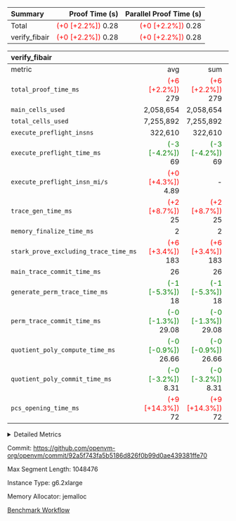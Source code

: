 | Summary | Proof Time (s) | Parallel Proof Time (s) |
|:---|---:|---:|
| Total | <span style='color: red'>(+0 [+2.2%])</span> 0.28 | <span style='color: red'>(+0 [+2.2%])</span> 0.28 |
| verify_fibair | <span style='color: red'>(+0 [+2.2%])</span> 0.28 | <span style='color: red'>(+0 [+2.2%])</span> 0.28 |


| verify_fibair |||||
|:---|---:|---:|---:|---:|
|metric|avg|sum|max|min|
| `total_proof_time_ms ` | <span style='color: red'>(+6 [+2.2%])</span> 279 | <span style='color: red'>(+6 [+2.2%])</span> 279 | <span style='color: red'>(+6 [+2.2%])</span> 279 | <span style='color: red'>(+6 [+2.2%])</span> 279 |
| `main_cells_used     ` |  2,058,654 |  2,058,654 |  2,058,654 |  2,058,654 |
| `total_cells_used    ` |  7,255,892 |  7,255,892 |  7,255,892 |  7,255,892 |
| `execute_preflight_insns` |  322,610 |  322,610 |  322,610 |  322,610 |
| `execute_preflight_time_ms` | <span style='color: green'>(-3 [-4.2%])</span> 69 | <span style='color: green'>(-3 [-4.2%])</span> 69 | <span style='color: green'>(-3 [-4.2%])</span> 69 | <span style='color: green'>(-3 [-4.2%])</span> 69 |
| `execute_preflight_insn_mi/s` | <span style='color: red'>(+0 [+4.3%])</span> 4.89 | -          | <span style='color: red'>(+0 [+4.3%])</span> 4.89 | <span style='color: red'>(+0 [+4.3%])</span> 4.89 |
| `trace_gen_time_ms   ` | <span style='color: red'>(+2 [+8.7%])</span> 25 | <span style='color: red'>(+2 [+8.7%])</span> 25 | <span style='color: red'>(+2 [+8.7%])</span> 25 | <span style='color: red'>(+2 [+8.7%])</span> 25 |
| `memory_finalize_time_ms` |  2 |  2 |  2 |  2 |
| `stark_prove_excluding_trace_time_ms` | <span style='color: red'>(+6 [+3.4%])</span> 183 | <span style='color: red'>(+6 [+3.4%])</span> 183 | <span style='color: red'>(+6 [+3.4%])</span> 183 | <span style='color: red'>(+6 [+3.4%])</span> 183 |
| `main_trace_commit_time_ms` |  26 |  26 |  26 |  26 |
| `generate_perm_trace_time_ms` | <span style='color: green'>(-1 [-5.3%])</span> 18 | <span style='color: green'>(-1 [-5.3%])</span> 18 | <span style='color: green'>(-1 [-5.3%])</span> 18 | <span style='color: green'>(-1 [-5.3%])</span> 18 |
| `perm_trace_commit_time_ms` | <span style='color: green'>(-0 [-1.3%])</span> 29.08 | <span style='color: green'>(-0 [-1.3%])</span> 29.08 | <span style='color: green'>(-0 [-1.3%])</span> 29.08 | <span style='color: green'>(-0 [-1.3%])</span> 29.08 |
| `quotient_poly_compute_time_ms` | <span style='color: green'>(-0 [-0.9%])</span> 26.66 | <span style='color: green'>(-0 [-0.9%])</span> 26.66 | <span style='color: green'>(-0 [-0.9%])</span> 26.66 | <span style='color: green'>(-0 [-0.9%])</span> 26.66 |
| `quotient_poly_commit_time_ms` | <span style='color: green'>(-0 [-3.2%])</span> 8.31 | <span style='color: green'>(-0 [-3.2%])</span> 8.31 | <span style='color: green'>(-0 [-3.2%])</span> 8.31 | <span style='color: green'>(-0 [-3.2%])</span> 8.31 |
| `pcs_opening_time_ms ` | <span style='color: red'>(+9 [+14.3%])</span> 72 | <span style='color: red'>(+9 [+14.3%])</span> 72 | <span style='color: red'>(+9 [+14.3%])</span> 72 | <span style='color: red'>(+9 [+14.3%])</span> 72 |



<details>
<summary>Detailed Metrics</summary>

|  | verify_program_compile_ms | verify_fibair_time_ms | total_cells | stark_prove_excluding_trace_time_ms | quotient_poly_compute_time_ms | quotient_poly_commit_time_ms | query phase_time_ms | perm_trace_commit_time_ms | pcs_opening_time_ms | partially_prove_time_ms | open_time_ms | main_trace_commit_time_ms | generate_perm_trace_time_ms | evaluate matrix_time_ms | eval_and_commit_quotient_time_ms | build fri inputs_time_ms | OpeningProverGpu::open_time_ms |
| --- | --- | --- | --- | --- | --- | --- | --- | --- | --- | --- | --- | --- | --- | --- | --- | --- |
|  | 7 | 279 | 65,536 | 23 | 0.15 | 0.81 | 1 | 0 | 19 | 0 | 19 | 3 | 0 | 0 | 1 | 0 | 19 | 

| air_name | rows | quotient_deg | main_cols | interactions | constraints | cells |
| --- | --- | --- | --- | --- | --- | --- |
| AccessAdapterAir<2> |  | 2 |  | 5 | 12 |  | 
| AccessAdapterAir<4> |  | 2 |  | 5 | 12 |  | 
| AccessAdapterAir<8> |  | 2 |  | 5 | 12 |  | 
| FibonacciAir | 32,768 | 1 | 2 |  | 5 | 65,536 | 
| FriReducedOpeningAir |  | 2 |  | 39 | 71 |  | 
| JalRangeCheckAir |  | 2 |  | 9 | 14 |  | 
| NativePoseidon2Air<BabyBearParameters>, 1> |  | 2 |  | 136 | 572 |  | 
| PhantomAir |  | 2 |  | 3 | 5 |  | 
| ProgramAir |  | 1 |  | 1 | 4 |  | 
| VariableRangeCheckerAir |  | 1 |  | 1 | 4 |  | 
| VmAirWrapper<AluNativeAdapterAir, FieldArithmeticCoreAir> |  | 2 |  | 15 | 27 |  | 
| VmAirWrapper<BranchNativeAdapterAir, BranchEqualCoreAir<1> |  | 2 |  | 11 | 25 |  | 
| VmAirWrapper<NativeAdapterAir<2, 0>, PublicValuesCoreAir> |  | 2 |  | 11 | 29 |  | 
| VmAirWrapper<NativeLoadStoreAdapterAir<1>, NativeLoadStoreCoreAir<1> |  | 2 |  | 15 | 20 |  | 
| VmAirWrapper<NativeLoadStoreAdapterAir<4>, NativeLoadStoreCoreAir<4> |  | 2 |  | 15 | 20 |  | 
| VmAirWrapper<NativeVectorizedAdapterAir<4>, FieldExtensionCoreAir> |  | 2 |  | 15 | 27 |  | 
| VmConnectorAir |  | 2 |  | 5 | 11 |  | 
| VolatileBoundaryAir |  | 2 |  | 7 | 19 |  | 

| group | trace_gen_time_ms | total_proof_time_ms | total_cells_used | total_cells | system_trace_gen_time_ms | stark_prove_excluding_trace_time_ms | single_trace_gen_time_ms | quotient_poly_compute_time_ms | quotient_poly_commit_time_ms | query phase_time_ms | perm_trace_commit_time_ms | pcs_opening_time_ms | partially_prove_time_ms | open_time_ms | memory_finalize_time_ms | main_trace_commit_time_ms | main_cells_used | generate_perm_trace_time_ms | fri.log_blowup | execute_preflight_time_ms | execute_preflight_insns | execute_preflight_insn_mi/s | evaluate matrix_time_ms | eval_and_commit_quotient_time_ms | build fri inputs_time_ms | OpeningProverGpu::open_time_ms |
| --- | --- | --- | --- | --- | --- | --- | --- | --- | --- | --- | --- | --- | --- | --- | --- | --- | --- | --- | --- | --- | --- | --- | --- | --- | --- | --- |
| verify_fibair | 25 | 279 | 7,255,892 | 62,474,410 | 25 | 183 | 0 | 26.66 | 8.31 | 5 | 29.08 | 72 | 48 | 72 | 2 | 26 | 2,058,654 | 18 | 1 | 69 | 322,610 | 4.89 | 9 | 35 | 1 | 72 | 

| group | air_name | rows | prep_cols | perm_cols | main_cols | cells |
| --- | --- | --- | --- | --- | --- | --- |
| verify_fibair | AccessAdapterAir<2> | 131,072 |  | 16 | 11 | 3,538,944 | 
| verify_fibair | AccessAdapterAir<4> | 65,536 |  | 16 | 13 | 1,900,544 | 
| verify_fibair | AccessAdapterAir<8> | 128 |  | 16 | 17 | 4,224 | 
| verify_fibair | FriReducedOpeningAir | 2,048 |  | 84 | 27 | 227,328 | 
| verify_fibair | JalRangeCheckAir | 32,768 |  | 28 | 12 | 1,310,720 | 
| verify_fibair | NativePoseidon2Air<BabyBearParameters>, 1> | 32,768 |  | 312 | 398 | 23,265,280 | 
| verify_fibair | PhantomAir | 16,384 |  | 12 | 6 | 294,912 | 
| verify_fibair | ProgramAir | 8,192 |  | 8 | 10 | 147,456 | 
| verify_fibair | VariableRangeCheckerAir | 262,144 | 2 | 8 | 1 | 2,359,296 | 
| verify_fibair | VmAirWrapper<AluNativeAdapterAir, FieldArithmeticCoreAir> | 262,144 |  | 36 | 29 | 17,039,360 | 
| verify_fibair | VmAirWrapper<BranchNativeAdapterAir, BranchEqualCoreAir<1> | 32,768 |  | 28 | 23 | 1,671,168 | 
| verify_fibair | VmAirWrapper<NativeLoadStoreAdapterAir<1>, NativeLoadStoreCoreAir<1> | 65,536 |  | 40 | 21 | 3,997,696 | 
| verify_fibair | VmAirWrapper<NativeLoadStoreAdapterAir<4>, NativeLoadStoreCoreAir<4> | 32,768 |  | 40 | 27 | 2,195,456 | 
| verify_fibair | VmAirWrapper<NativeVectorizedAdapterAir<4>, FieldExtensionCoreAir> | 32,768 |  | 36 | 38 | 2,424,832 | 
| verify_fibair | VmConnectorAir | 2 | 1 | 16 | 5 | 42 | 
| verify_fibair | VolatileBoundaryAir | 65,536 |  | 20 | 12 | 2,097,152 | 

| group | trace_height_constraint | weighted_sum | threshold |
| --- | --- | --- | --- |
| verify_fibair | 0 | 1,085,444 | 2,013,265,921 | 
| verify_fibair | 1 | 5,411,200 | 2,013,265,921 | 
| verify_fibair | 2 | 542,722 | 2,013,265,921 | 
| verify_fibair | 3 | 5,476,612 | 2,013,265,921 | 
| verify_fibair | 4 | 65,536 | 2,013,265,921 | 
| verify_fibair | 5 | 12,851,850 | 2,013,265,921 | 

| trace_height_constraint | threshold |
| --- | --- |
| 0 | 2,013,265,921 | 

</details>


Commit: https://github.com/openvm-org/openvm/commit/92a5f743fa5b5186d826f0b99d0ae439381ffe70

Max Segment Length: 1048476

Instance Type: g6.2xlarge

Memory Allocator: jemalloc

[Benchmark Workflow](https://github.com/openvm-org/openvm/actions/runs/17640561052)
